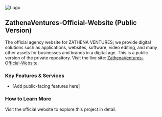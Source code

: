 ![Logo](https://raw.githubusercontent.com/ZATHENA-VENTURES/ZathenaVentures-Official-Website/main/logo.png)

## ZathenaVentures-Official-Website (Public Version)

The official agency website for ZATHENA VENTURES; we provide digital solutions such as applications, websites, software, video editing, and many other assets for businesses and brands in a digital age. This is a public version of the private repository. Visit the live site: [ZathenaVentures-Official-Website](https://github.com/ZATHENA-VENTURES/ZathenaVentures-Official-Website)

### Key Features & Services
- [Add public-facing features here]

### How to Learn More
Visit the official website to explore this project in detail.
